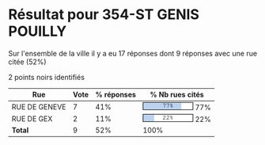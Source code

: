 # Résultat pour 354-ST GENIS POUILLY

Sur l'ensemble de la ville il y a eu 17 réponses dont 9 réponses avec une rue citée (52%)

2 points noirs identifiés

| Rue | Vote | % réponses | % Nb rues cités|
|-----|------|------------|----------------|
| RUE DE GENEVE | 7 | 41% | <img src="../../img/bar_77.gif" />&nbsp;77%|
| RUE DE GEX | 2 | 11% | <img src="../../img/bar_22.gif" />&nbsp;22%|
| **Total** | 9 | 52% | 100%|
